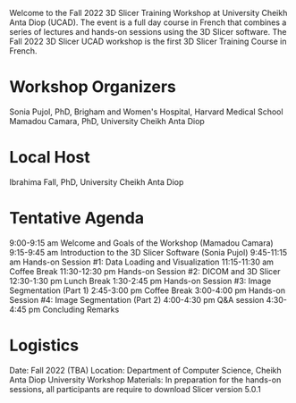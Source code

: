 Welcome to the Fall 2022 3D Slicer Training Workshop at University Cheikh Anta Diop (UCAD). The event is a full day course in French that combines a series of lectures and hands-on sessions using the 3D Slicer software. The Fall 2022 3D Slicer UCAD workshop is the first 3D Slicer Training Course in French.

# Workshop Organizers
Sonia Pujol, PhD, Brigham and Women's Hospital, Harvard Medical School
Mamadou Camara, PhD, University Cheikh Anta Diop

# Local Host
Ibrahima Fall, PhD, University Cheikh Anta Diop

# Tentative Agenda
9:00-9:15 am Welcome and Goals of the Workshop (Mamadou Camara)
9:15-9:45 am Introduction to the 3D Slicer Software (Sonia Pujol)
9:45-11:15 am Hands-on Session #1: Data Loading and Visualization
11:15-11:30 am Coffee Break
11:30-12:30 pm Hands-on Session #2: DICOM and 3D Slicer
12:30-1:30 pm Lunch Break
1:30-2:45 pm Hands-on Session #3: Image Segmentation (Part 1)
2:45-3:00 pm Coffee Break
3:00-4:00 pm Hands-on Session #4: Image Segmentation (Part 2)
4:00-4:30 pm Q&A session
4:30-4:45 pm Concluding Remarks

# Logistics
Date: Fall 2022 (TBA)
Location: Department of Computer Science, Cheikh Anta Diop University
Workshop Materials: In preparation for the hands-on sessions, all participants are require to download Slicer version 5.0.1

